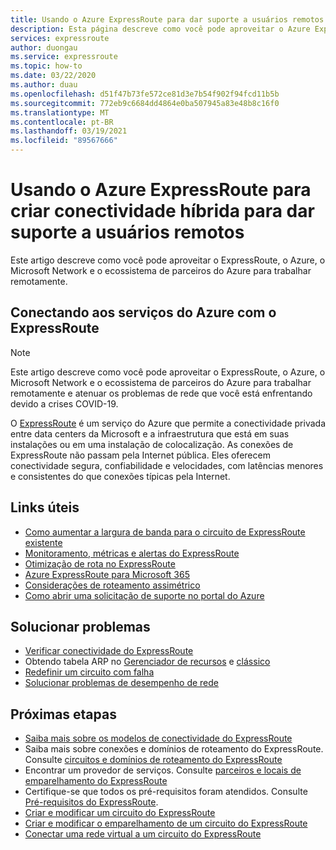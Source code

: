 ```yaml
---
title: Usando o Azure ExpressRoute para dar suporte a usuários remotos
description: Esta página descreve como você pode aproveitar o Azure ExpressRoute para habilitar o trabalho remotamente devido ao pandemia COVID-19.
services: expressroute
author: duongau
ms.service: expressroute
ms.topic: how-to
ms.date: 03/22/2020
ms.author: duau
ms.openlocfilehash: d51f47b73fe572ce81d3e7b54f902f94fcd11b5b
ms.sourcegitcommit: 772eb9c6684dd4864e0ba507945a83e48b8c16f0
ms.translationtype: MT
ms.contentlocale: pt-BR
ms.lasthandoff: 03/19/2021
ms.locfileid: "89567666"
---
```

# <a name="using-azure-expressroute-to-create-hybrid-connectivity-to-support-remote-users"></a>Usando o Azure ExpressRoute para criar conectividade híbrida para dar suporte a usuários remotos

Este artigo descreve como você pode aproveitar o ExpressRoute, o Azure, o Microsoft Network e o ecossistema de parceiros do Azure para trabalhar remotamente.

## <a name="connecting-to-azure-services-with-expressroute"></a>Conectando aos serviços do Azure com o ExpressRoute

>[!NOTE]
>Este artigo descreve como você pode aproveitar o ExpressRoute, o Azure, o Microsoft Network e o ecossistema de parceiros do Azure para trabalhar remotamente e atenuar os problemas de rede que você está enfrentando devido a crises COVID-19.
>

O [ExpressRoute](expressroute-introduction.md) é um serviço do Azure que permite a conectividade privada entre data centers da Microsoft e a infraestrutura que está em suas instalações ou em uma instalação de colocalização. As conexões de ExpressRoute não passam pela Internet pública. Eles oferecem conectividade segura, confiabilidade e velocidades, com latências menores e consistentes do que conexões típicas pela Internet.

## <a name="useful-links"></a>Links úteis

* [Como aumentar a largura de banda para o circuito de ExpressRoute existente](expressroute-howto-circuit-portal-resource-manager.md#modify)
* [Monitoramento, métricas e alertas do ExpressRoute](expressroute-monitoring-metrics-alerts.md#expressroute-gateway-connections-in-bitsseconds)
* [Otimização de rota no ExpressRoute](expressroute-optimize-routing.md)
* [Azure ExpressRoute para Microsoft 365](/microsoft-365/enterprise/azure-expressroute)
* [Considerações de roteamento assimétrico](expressroute-asymmetric-routing.md)
* [Como abrir uma solicitação de suporte no portal do Azure](https://portal.azure.com/#blade/Microsoft_Azure_Support/HelpAndSupportBlade/overview)

## <a name="troubleshoot"></a>Solucionar problemas

* [Verificar conectividade do ExpressRoute](expressroute-troubleshooting-expressroute-overview.md)
* Obtendo tabela ARP no [Gerenciador de recursos](expressroute-troubleshooting-arp-resource-manager.md) e [clássico](expressroute-troubleshooting-arp-classic.md)
* [Redefinir um circuito com falha](reset-circuit.md)
* [Solucionar problemas de desempenho de rede](expressroute-troubleshooting-network-performance.md)

## <a name="next-steps"></a>Próximas etapas

* [Saiba mais sobre os modelos de conectividade do ExpressRoute](expressroute-connectivity-models.md)
* Saiba mais sobre conexões e domínios de roteamento do ExpressRoute. Consulte [circuitos e domínios de roteamento do ExpressRoute](expressroute-circuit-peerings.md)
* Encontrar um provedor de serviços. Consulte [parceiros e locais de emparelhamento do ExpressRoute](expressroute-locations.md)
* Certifique-se que todos os pré-requisitos foram atendidos. Consulte [Pré-requisitos do ExpressRoute](expressroute-prerequisites.md).
* [Criar e modificar um circuito do ExpressRoute](expressroute-howto-circuit-portal-resource-manager.md)
* [Criar e modificar o emparelhamento de um circuito do ExpressRoute](expressroute-howto-routing-portal-resource-manager.md)
* [Conectar uma rede virtual a um circuito do ExpressRoute](expressroute-howto-linkvnet-portal-resource-manager.md)
